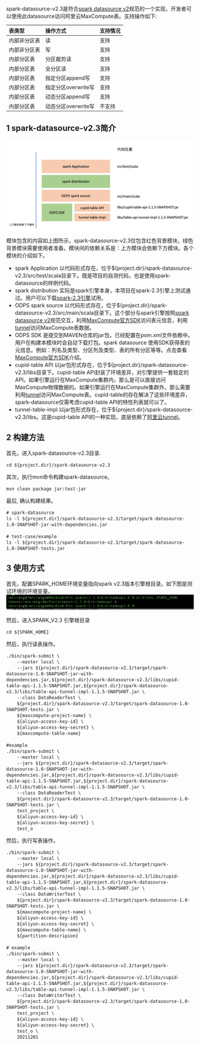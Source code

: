 spark-datasource-v2.3是符合[spark datasource v2](https://issues.apache.org/jira/browse/SPARK-15689)规范的一个实现，开发者可以使用此datasource访问阿里云MaxCompute表。支持操作如下:


|表类型|操作方式|支持情况|
|:----|:----|:----|
|内部非分区表| 读 | 支持 |
|内部非分区表| 写 | 支持
|内部分区表 | 分区裁剪读 | 支持 |
|内部分区表 | 全分区读 | 支持 |
|内部分区表 | 指定分区append写 | 支持 |
|内部分区表 | 指定分区overwrite写 | 支持 |
|内部分区表 | 动态分区append写 | 支持 |
|内部分区表 | 动态分区overwrite写 | 不支持 |

## 1 spark-datasource-v2.3简介


![spark-datasource-description](doc-images/spark_datasource_description.jpg)

模块包含的内容如上图所示，spark-datasource-v2.3仅包含红色背景模块，绿色背景模块需要使用者准备。模块间的依赖关系是：上方模块会依赖下方模块。各个模块的介绍如下。

- spark Application 以代码形式存在，位于${project.dir}/spark-datasource-v2.3/src/test/scala目录下。既是项目的自测代码，也是使用spark-datasource的样例代码。
- spark distribution 实际是spark引擎本身，本项目在spark-2.3引擎上测试通过。用户可以下载[spark-2.3引擎](https://archive.apache.org/dist/spark/spark-2.3.0/)试用。
- ODPS spark source 以代码形式存在，位于${project.dir}/spark-datasource-v2.3/src/main/scala目录下。这个部分与spark引擎按照[spark datasource v2](https://issues.apache.org/jira/browse/SPARK-15689)规范交互，利用[MaxCompute官方SDK](https://help.aliyun.com/document_detail/34614.html)访问表元信息，利用[tunnel](https://help.aliyun.com/document_detail/27835.html)访问MaxCompute表数据。
- ODPS SDK 是提交到MAVEN仓库的jar包，已经配置在pom.xml文件依赖中。用户在构建本模块时会自动下载打包。spark datasource 使用SDK获得表的元信息。例如：列名及类型、分区列及类型、表的所有分区等等。点击查看[MaxCompute官方SDK](https://help.aliyun.com/document_detail/34614.html)介绍。
- cupid-table API 以jar包形式存在，位于${project.dir}/spark-datasource-v2.3/libs目录下。cupid-table API封装了环境差异，对引擎提供一套稳定的API。如果引擎运行在MaxCompute集群内，那么是可以直接访问MaxCompute物理数据的。如果引擎运行在MaxCompute集群外，那么需要利用[tunnel](https://help.aliyun.com/document_detail/27835.html)访问MaxCompute表。cupid-table的存在解决了这些环境差异，spark-datasource仅需考虑cupid-table API的特性列表就可以了。
- tunnel-table-impl 以jar包形式存在，位于${project.dir}/spark-datasource-v2.3/libs。这是cupid-table API的一种实现，底层依赖了[阿里云tunnel](https://help.aliyun.com/document_detail/27835.html)。

## 2 构建方法

首先，进入spark-datasource-v2.3目录.
```shell
cd ${project.dir}/spark-datasource-v2.3
```


其次，执行mvn命令构建spark-datasource。
```shell
mvn clean package jar:test-jar
```

最后, 确认构建结果。
```text
# spark-datasource
ls -l ${project.dir}/spark-datasource-v2.3/target/spark-datasource-1.0-SNAPSHOT-jar-with-dependencies.jar

# test-case/example
ls -l ${project.dir}/spark-datasource-v2.3/target/spark-datasource-1.0-SNAPSHOT-tests.jar
``` 

## 3 使用方式

首先，配置SPARK_HOME环境变量指向spark v2.3版本引擎根目录。如下图是测试环境的环境变量。
![spark-home-env](./doc-images/spark_home_env.jpg)

然后，进入SPARK_V2.3 引擎根目录

```shell
cd ${SPARK_HOME}
```

然后，执行读表操作。
```shell
./bin/spark-submit \
    --master local \
    --jars ${project.dir}/spark-datasource-v2.3/target/spark-datasource-1.0-SNAPSHOT-jar-with-dependencies.jar,${project.dir}/spark-datasource-v2.3/libs/cupid-table-api-1.1.5-SNAPSHOT.jar,${project.dir}/spark-datasource-v2.3/libs/table-api-tunnel-impl-1.1.5-SNAPSHOT.jar \
    --class DataReaderTest \
    ${project.dir}/spark-datasource-v2.3/target/spark-datasource-1.0-SNAPSHOT-tests.jar \
    ${maxcompute-project-name} \
    ${aliyun-access-key-id} \
    ${aliyun-access-key-secret} \
    ${maxcompute-table-name}
    
#example
./bin/spark-submit \
    --master local \
    --jars ${project.dir}/spark-datasource-v2.3/target/spark-datasource-1.0-SNAPSHOT-jar-with-dependencies.jar,${project.dir}/spark-datasource-v2.3/libs/cupid-table-api-1.1.5-SNAPSHOT.jar,${project.dir}/spark-datasource-v2.3/libs/table-api-tunnel-impl-1.1.5-SNAPSHOT.jar \
    --class DataReaderTest \
    ${project.dir}/spark-datasource-v2.3/target/spark-datasource-1.0-SNAPSHOT-tests.jar \
    test_project \
    ${aliyun-access-key-id} \
    ${aliyun-access-key-secret} \
    test_o
```


然后，执行写表操作。
```shell
./bin/spark-submit \
    --master local \
    --jars ${project.dir}/spark-datasource-v2.3/target/spark-datasource-1.0-SNAPSHOT-jar-with-dependencies.jar,${project.dir}/spark-datasource-v2.3/libs/cupid-table-api-1.1.5-SNAPSHOT.jar,${project.dir}/spark-datasource-v2.3/libs/table-api-tunnel-impl-1.1.5-SNAPSHOT.jar \
    --class DataWriterTest \
    ${project.dir}/spark-datasource-v2.3/target/spark-datasource-1.0-SNAPSHOT-tests.jar \
    ${maxcompute-project-name} \
    ${aliyun-access-key-id} \
    ${aliyun-access-key-secret} \
    ${maxcompute-table-name} \
    ${partition-descripion} 
    
# example
./bin/spark-submit \
    --master local \
    --jars ${project.dir}/spark-datasource-v2.3/target/spark-datasource-1.0-SNAPSHOT-jar-with-dependencies.jar,${project.dir}/spark-datasource-v2.3/libs/cupid-table-api-1.1.5-SNAPSHOT.jar,${project.dir}/spark-datasource-v2.3/libs/table-api-tunnel-impl-1.1.5-SNAPSHOT.jar \
    --class DataWriterTest \
    ${project.dir}/spark-datasource-v2.3/target/spark-datasource-1.0-SNAPSHOT-tests.jar \
    test_project \
    ${aliyun-access-key-id} \
    ${aliyun-access-key-secret} \
    test_o \
    20211201
```
